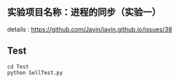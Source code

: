 实验项目名称：进程的同步（实验一）
---

details : https://github.com/Jayin/jayin.github.io/issues/38

Test
---

```shell
cd Test
python SellTest.py
```
